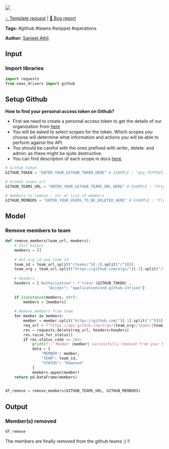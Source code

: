 <a href="https://app.naas.ai/user-redirect/naas/downloader?url=https://raw.githubusercontent.com/jupyter-naas/awesome-notebooks/master/GitHub/GitHub_Remove_member_from_team.ipynb" target="_parent"><img src="https://naasai-public.s3.eu-west-3.amazonaws.com/open_in_naas.svg"/></a><br><br><a href="https://github.com/jupyter-naas/awesome-notebooks/issues/new?assignees=&labels=&template=template-request.md&title=Tool+-+Action+of+the+notebook+">💡 Template request</a> | <a href="https://github.com/jupyter-naas/awesome-notebooks/issues/new?assignees=&labels=&template=bug_report.md&title=">🚨 Bug report</a>

**Tags:** #github #teams #snippet #operations

**Author:** [Sanjeet Attili](https://linkedin.com/in/sanjeet-attili-760bab190/)


## Input

### Import libraries


```python
import requests
from naas_drivers import github
```

## Setup Github
**How to find your personal access token on Github?**

- First we need to create a personal access token to get the details of our organization from [here](https://github.com/settings/tokens)
- You will be asked to select scopes for the token. Which scopes you choose will determine what information and actions you will be able to perform against the API.
- You should be careful with the ones prefixed with write:, delete: and admin: as these might be quite destructive.
- You can find description of each scope in docs [here](https://docs.github.com/en/developers/apps/building-oauth-apps/scopes-for-oauth-apps).


```python
# GitHub token
GITHUB_TOKEN = "ENTER_YOUR_GITHUB_TOKEN_HERE" # EXAMPLE : "ghp_fUYP0Z5i29AG4ggX8owctGnHU**********"

# GitHub teams url
GITHUB_TEAMS_URL = "ENTER_YOUR_GITHUB_TEAMS_URL_HERE" # EXAMPLE : "https://github.com/orgs/jupyter-naas/teams/opensource-contributors"

# members to remove : str or list of members
GITHUB_MEMBERS = "ENTER_YOUR_USERS_TO_BE_DELETED_HERE" # EXAMPLE : "FlorentLvr" or ["FlorentLvr", "Dr0p42"]
```

## Model

### Remove members to team


```python
def remove_members(team_url, members):
    # Init output
    members = []
    
    # Get org id and team id
    team_id = team_url.split("/teams/")[-1].split("/")[0]
    team_org = team_url.split("https://github.com/orgs/")[-1].split("/")[0]
    
    # Headers
    headers = {'Authorization': f'token {GITHUB_TOKEN}',
                   "Accept": "application/vnd.github.v3+json"}
    
    if isinstance(members, str):
        members = [members]
    
    # Remove members from team
    for member in members:
        member = member.split("https://github.com/")[-1].split("/")[0]
        req_url = f"https://api.github.com/orgs/{team_org}/teams/{team_id}/memberships/{member}"
        res = requests.delete(req_url, headers=headers)
        res.raise_for_status()
        if res.status_code == 204:
            print(f'✅ Member {member} successfully removed from your team {team_id}')
            data = {
                "MEMBER": member,
                "TEAM": team_id,
                "STATUS": "Removed"
            }
            members.appen(member)
    return pd.DataFrame(members)
    

df_remove = remove_members(GITHUB_TEAMS_URL, GITHUB_MEMBERS)
```

## Output

### Member(s) removed


```python
df_remove
```

The members are finally removed from the github teams :) !!
